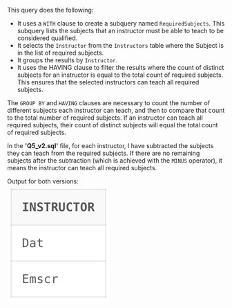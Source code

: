 This query does the following:

- It uses a `WITH` clause to create a subquery named `RequiredSubjects`. This subquery lists the subjects that an instructor must be able to teach to be considered qualified.
- It selects the `Instructor` from the `Instructors` table where the Subject is in the list of required subjects.
- It groups the results by `Instructor`.
- It uses the HAVING clause to filter the results where the count of distinct subjects for an instructor is equal to the total count of required subjects. This ensures that the selected instructors can teach all required subjects.

The `GROUP BY` and `HAVING` clauses are necessary to count the number of different subjects each instructor can teach, and then to compare that count to the total number of required subjects. If an instructor can teach all required subjects, their count of distinct subjects will equal the total count of required subjects.

In the **'Q5_v2.sql'** file, for each instructor, I have subtracted the subjects they can teach from the required subjects. If there are no remaining subjects after the subtraction (which is achieved with the `MINUS` operator), it means the instructor can teach all required subjects.

Output for both versions:  
![Q5](Q5.png)